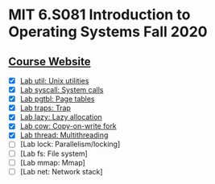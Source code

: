 # MIT 6.S081 Introduction to Operating Systems Fall 2020

## [Course Website](https://pdos.csail.mit.edu/6.S081/2020/schedule.html)

- [x] [Lab util: Unix utilities](https://github.com/WillDwz/MIT-6.S081-labs/tree/util)
- [x] [Lab syscall: System calls](https://github.com/WillDwz/MIT-6.S081-labs/tree/syscall)
- [x] [Lab pgtbl: Page tables](https://github.com/WillDwz/MIT-6.S081-labs/tree/pgtbl)
- [x] [Lab traps: Trap](https://github.com/WillDwz/MIT-6.S081-labs/tree/traps)
- [x] [Lab lazy: Lazy allocation](https://github.com/WillDwz/MIT-6.S081-labs/tree/lazy)
- [x] [Lab cow: Copy-on-write fork](https://github.com/WillDwz/MIT-6.S081-labs/tree/cow)
- [x] [Lab thread: Multithreading](https://github.com/WillDwz/MIT-6.S081-labs/tree/thread)
- [ ] [Lab lock: Parallelism/locking]
- [ ] [Lab fs: File system]
- [ ] [Lab mmap: Mmap]
- [ ] [Lab net: Network stack]
